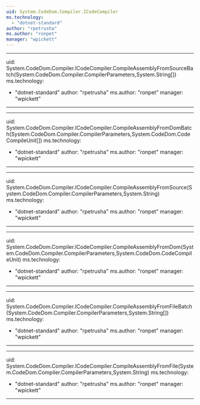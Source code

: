 ```yaml
---
uid: System.CodeDom.Compiler.ICodeCompiler
ms.technology: 
  - "dotnet-standard"
author: "rpetrusha"
ms.author: "ronpet"
manager: "wpickett"
---
```


---
uid: System.CodeDom.Compiler.ICodeCompiler.CompileAssemblyFromSourceBatch(System.CodeDom.Compiler.CompilerParameters,System.String[])
ms.technology: 
  - "dotnet-standard"
author: "rpetrusha"
ms.author: "ronpet"
manager: "wpickett"
---

---
uid: System.CodeDom.Compiler.ICodeCompiler.CompileAssemblyFromDomBatch(System.CodeDom.Compiler.CompilerParameters,System.CodeDom.CodeCompileUnit[])
ms.technology: 
  - "dotnet-standard"
author: "rpetrusha"
ms.author: "ronpet"
manager: "wpickett"
---

---
uid: System.CodeDom.Compiler.ICodeCompiler.CompileAssemblyFromSource(System.CodeDom.Compiler.CompilerParameters,System.String)
ms.technology: 
  - "dotnet-standard"
author: "rpetrusha"
ms.author: "ronpet"
manager: "wpickett"
---

---
uid: System.CodeDom.Compiler.ICodeCompiler.CompileAssemblyFromDom(System.CodeDom.Compiler.CompilerParameters,System.CodeDom.CodeCompileUnit)
ms.technology: 
  - "dotnet-standard"
author: "rpetrusha"
ms.author: "ronpet"
manager: "wpickett"
---

---
uid: System.CodeDom.Compiler.ICodeCompiler.CompileAssemblyFromFileBatch(System.CodeDom.Compiler.CompilerParameters,System.String[])
ms.technology: 
  - "dotnet-standard"
author: "rpetrusha"
ms.author: "ronpet"
manager: "wpickett"
---

---
uid: System.CodeDom.Compiler.ICodeCompiler.CompileAssemblyFromFile(System.CodeDom.Compiler.CompilerParameters,System.String)
ms.technology: 
  - "dotnet-standard"
author: "rpetrusha"
ms.author: "ronpet"
manager: "wpickett"
---

